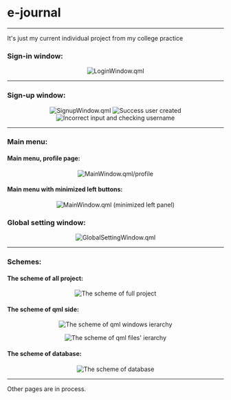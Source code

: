 # e-journal
***
It's just my current individual project from my college practice

### Sign-in window:

<p align="center">
  <img src="Screenshots/AuthPage.jpeg" alt="LoginWindow.qml"/>
</p>

***

### Sign-up window:

<p align="center">
  <img src="Screenshots/SignupWindow.jpg" alt="SignupWindow.qml"/>
  <img src="Screenshots/SignupWindowUserCreated.jpg" alt="Success user created">
  <img src="Screenshots/SignupWindowIncorrectData.jpg" alt="Incorrect input and checking username">
</p>

***

### Main menu:

#### Main menu, profile page:
<p align="center">
  <img src="Screenshots/MainWindow_Profile.jpeg" alt="MainWindow.qml/profile" />
</p>

#### Main menu with minimized left buttons:
<p align="center">
  <img src="Screenshots/MinimizeLeftPanel.jpeg" alt="MainWindow.qml (minimized left panel)"/>
</p>

### Global setting window:
<p align="center">
  <img src="Screenshots/GlobalSettingWindow.jpg" alt="GlobalSettingWindow.qml"/>
</p>

***

### Schemes:
#### The scheme of all project:
<p align="center">
  <img src="Screenshots/All system.svg" alt="The scheme of full project"/>
</p>

#### The scheme of qml side:
<p align="center">
  <img src="Screenshots/Front-End.svg" alt="The scheme of qml windows ierarchy"/>
</p>
<p align="center">
  <img src="Screenshots/QML files ierarchy.svg" alt="The scheme of qml files' ierarchy"/>
</p>

#### The scheme of database:
<p align="center">
  <img src="Screenshots/e_journal_db_view.svg" alt="The scheme of database"/>
</p>


***

Other pages are in process.

